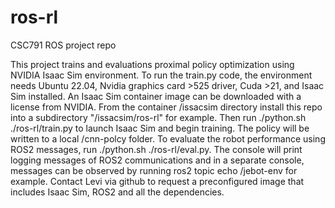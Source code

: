 # ros-rl
CSC791 ROS project repo


This project trains and evaluations proximal policy optimization using NVIDIA Isaac Sim environment. To run the train.py code, the environment needs Ubuntu 22.04, Nvidia graphics card >525 driver, Cuda >21, and Isaac Sim installed. An Isaac Sim container image can be downloaded with a license from NVIDIA. From the container /issacsim directory install this repo into a subdirectory "/issacsim/ros-rl" for example.  Then run ./python.sh ./ros-rl/train.py to launch Isaac Sim and begin training.  The policy will be written to a local /cnn-polcy folder. To evaluate the robot performance using ROS2 messages, run ./python.sh ./ros-rl/eval.py.  The console will print logging messages of ROS2 communications and in a separate console, messages can be observed by running ros2 topic echo /jebot-env for example. Contact Levi via github to request a preconfigured image that includes Isaac Sim, ROS2 and all the dependencies. 

